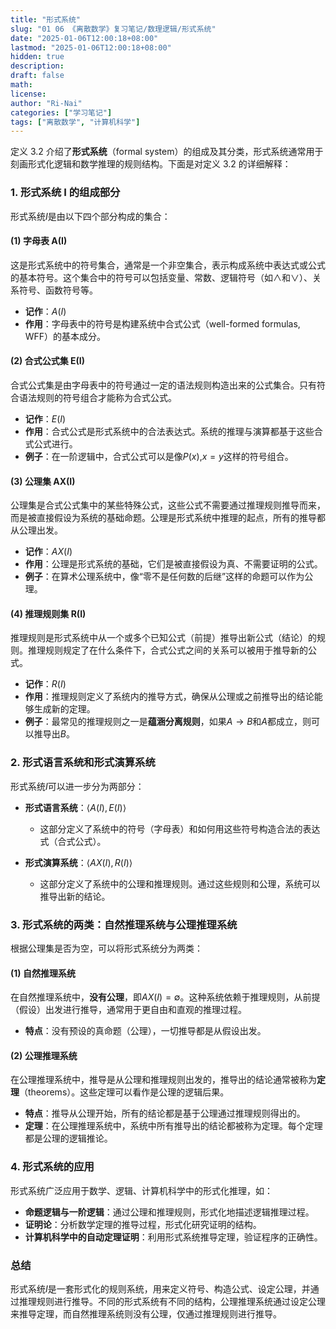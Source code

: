 ```yaml
---
title: "形式系统"
slug: "01 06 《离散数学》复习笔记/数理逻辑/形式系统"
date: "2025-01-06T12:00:18+08:00"
lastmod: "2025-01-06T12:00:18+08:00"
hidden: true
description:
draft: false
math:
license:
author: "Ri-Nai"
categories: ["学习笔记"]
tags: ["离散数学", "计算机科学"]
---
```

定义 3.2 介绍了**形式系统**（formal system）的组成及其分类，形式系统通常用于刻画形式化逻辑和数学推理的规则结构。下面是对定义 3.2 的详细解释：

### 1. **形式系统 I 的组成部分**

形式系统$I$是由以下四个部分构成的集合：

#### (1) **字母表 A(I)** 
这是形式系统中的符号集合，通常是一个非空集合，表示构成系统中表达式或公式的基本符号。这个集合中的符号可以包括变量、常数、逻辑符号（如$\wedge$和$\vee$）、关系符号、函数符号等。

- **记作**：$A(I)$
- **作用**：字母表中的符号是构建系统中合式公式（well-formed formulas, WFF）的基本成分。
  
#### (2) **合式公式集 E(I)**
合式公式集是由字母表中的符号通过一定的语法规则构造出来的公式集合。只有符合语法规则的符号组合才能称为合式公式。

- **记作**：$E(I)$
- **作用**：合式公式是形式系统中的合法表达式。系统的推理与演算都基于这些合式公式进行。
- **例子**：在一阶逻辑中，合式公式可以是像$P(x)$,$x = y$这样的符号组合。

#### (3) **公理集 AX(I)**
公理集是合式公式集中的某些特殊公式，这些公式不需要通过推理规则推导而来，而是被直接假设为系统的基础命题。公理是形式系统中推理的起点，所有的推导都从公理出发。

- **记作**：$AX(I)$
- **作用**：公理是形式系统的基础，它们是被直接假设为真、不需要证明的公式。
- **例子**：在算术公理系统中，像“零不是任何数的后继”这样的命题可以作为公理。

#### (4) **推理规则集 R(I)**
推理规则是形式系统中从一个或多个已知公式（前提）推导出新公式（结论）的规则。推理规则规定了在什么条件下，合式公式之间的关系可以被用于推导新的公式。

- **记作**：$R(I)$
- **作用**：推理规则定义了系统内的推导方式，确保从公理或之前推导出的结论能够生成新的定理。
- **例子**：最常见的推理规则之一是**蕴涵分离规则**，如果$A \to B$和$A$都成立，则可以推导出$B$。

### 2. **形式语言系统和形式演算系统**

形式系统$I$可以进一步分为两部分：

- **形式语言系统**：$\langle A(I), E(I) \rangle$
    - 这部分定义了系统中的符号（字母表）和如何用这些符号构造合法的表达式（合式公式）。
  
- **形式演算系统**：$\langle AX(I), R(I) \rangle$
    - 这部分定义了系统中的公理和推理规则。通过这些规则和公理，系统可以推导出新的结论。

### 3. **形式系统的两类：自然推理系统与公理推理系统**

根据公理集是否为空，可以将形式系统分为两类：

#### (1) **自然推理系统**
在自然推理系统中，**没有公理**，即$AX(I) = \emptyset$。这种系统依赖于推理规则，从前提（假设）出发进行推导，通常用于更自由和直观的推理过程。

- **特点**：没有预设的真命题（公理），一切推导都是从假设出发。

#### (2) **公理推理系统**
在公理推理系统中，推导是从公理和推理规则出发的，推导出的结论通常被称为**定理**（theorems）。这些定理可以看作是公理的逻辑后果。

- **特点**：推导从公理开始，所有的结论都是基于公理通过推理规则得出的。
- **定理**：在公理推理系统中，系统中所有推导出的结论都被称为定理。每个定理都是公理的逻辑推论。

### 4. **形式系统的应用**

形式系统广泛应用于数学、逻辑、计算机科学中的形式化推理，如：

- **命题逻辑与一阶逻辑**：通过公理和推理规则，形式化地描述逻辑推理过程。
- **证明论**：分析数学定理的推导过程，形式化研究证明的结构。
- **计算机科学中的自动定理证明**：利用形式系统推导定理，验证程序的正确性。

### 总结
形式系统$I$是一套形式化的规则系统，用来定义符号、构造公式、设定公理，并通过推理规则进行推导。不同的形式系统有不同的结构，公理推理系统通过设定公理来推导定理，而自然推理系统则没有公理，仅通过推理规则进行推导。
